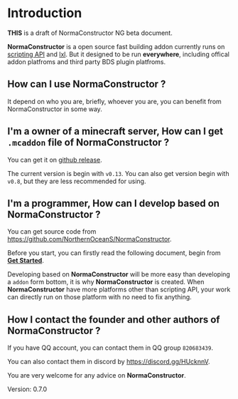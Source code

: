 # Introduction

**THIS** is a draft of NormaConstructor NG beta document.

**NormaConstructor** is a open source fast building addon currently runs on [scripting API](https://bedrock.dev/en/docs/stable/Scripting) and [lxl](https://lxl.litetitle.com/).
But it designed to be run **everywhere**, including offical addon platfroms
and third party BDS plugin platfroms.

## How can I use **NormaConstructor** ?
It depend on who you are, briefly, whoever you are, you can benefit from NormaConstructor in some way.

## I'm a owner of a minecraft server, How can I get `.mcaddon` file of **NormaConstructor** ?
You can get it on [github release](https://github.com/NorthernOceanS/NormaConstructor/releases/latest).

The current version is begin with `v0.13`.
You can also get version begin with `v0.8`, but they are less recommended for using.

## I'm a programmer, How can I develop based on **NormaConstructor** ?
You can get source code from <https://github.com/NorthernOceanS/NormaConstructor>.

Before you start, you can firstly read the following document, begin from [**Get Started**](get-started.md).

Developing based on **NormaConstructor** will be more easy than
developing a `addon` form bottom, it is why **NormaConstructor** is created.
When **NormaConstructor** have more platforms other than scripting API,
your work can directly run on those platform with no need to fix anything.

## How I contact the founder and other authors of **NormaConstructor** ?
If you have QQ account, you can contact them in QQ group `820683439`.

You can also contact them in discord by <https://discord.gg/HUcknnV>.

You are very welcome for any advice on **NormaConstructor**.


Version: 0.7.0

